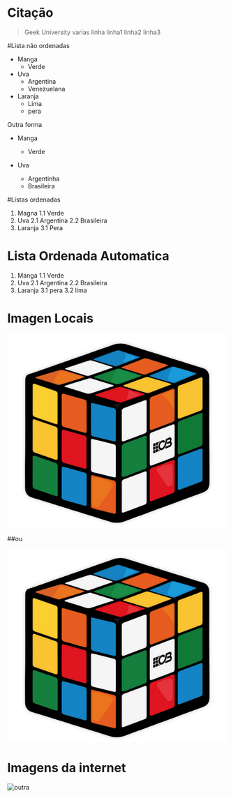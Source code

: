 # Citação

> Geek University
> varias linha
> linha1
> linha2
> linha3


#Lista não ordenadas

- Manga
    - Verde
- Uva
    - Argentina
    - Venezuelana
- Laranja
    - Lima
    - pera

Outra forma

* Manga
    * Verde

* Uva
    * Argentinha
    * Brasileira

#Listas ordenadas

1. Magna
    1.1 Verde
2. Uva
    2.1 Argentina
    2.2 Brasileira
3. Laranja
    3.1 Pera

# Lista Ordenada Automatica

1. Manga
    1.1 Verde
1. Uva
    2.1 Argentina
    2.2 Brasileira
1. Laranja
    3.1 pera
    3.2 lima

# Imagen Locais
![Geek](cubo.png "Cubo University")

##ou

![Geek](cubo.png)


# Imagens da internet
![outra](https://www.magnasistemas.com.br/static/img/footer-rj.png "footer Magna")





